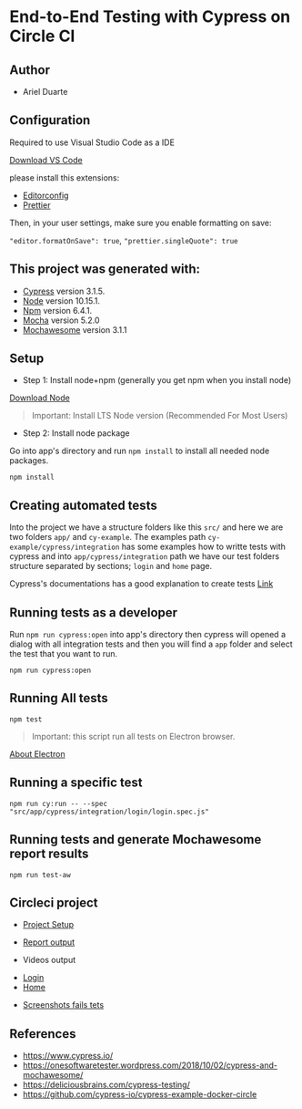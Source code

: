 # End-to-End Testing with Cypress on Circle CI

## Author

- Ariel Duarte

## Configuration

Required to use Visual Studio Code as a IDE

[Download VS Code](https://code.visualstudio.com/download)

please install this extensions:

- [Editorconfig](https://marketplace.visualstudio.com/items?itemName=EditorConfig.EditorConfig)
- [Prettier](https://marketplace.visualstudio.com/items?itemName=esbenp.prettier-vscode)

Then, in your user settings, make sure you enable formatting on save:

`"editor.formatOnSave": true`,
`"prettier.singleQuote": true`

## This project was generated with:

- [Cypress](https://www.cypress.io/) version 3.1.5.
- [Node](https://nodejs.org/en/) version 10.15.1.
- [Npm](https://www.npmjs.com/) version 6.4.1.
- [Mocha](https://mochajs.org/) version 5.2.0
- [Mochawesome](https://github.com/adamgruber/mochawesome) version 3.1.1

## Setup

- Step 1: Install node+npm (generally you get npm when you install node)

[Download Node](https://nodejs.org/en/download/)

> Important: Install LTS Node version (Recommended For Most Users)

- Step 2: Install node package

Go into app's directory and run `npm install` to install all needed node packages.

```
npm install
```

## Creating automated tests

Into the project we have a structure folders like this `src/` and here we are two folders `app/` and `cy-example`. The examples path `cy-example/cypress/integration` has some examples how to writte tests with cypress and into `app/cypress/integration` path we have our test folders structure separated by sections; `login` and `home` page.

Cypress's documentations has a good explanation to create tests [Link](https://docs.cypress.io/guides/getting-started/testing-your-app.html#Step-2-Visit-your-server)

## Running tests as a developer

Run `npm run cypress:open` into app's directory then cypress will opened a dialog with all integration tests and then you will find a `app` folder and select the test that you want to run.

```
npm run cypress:open
```

## Running All tests

```
npm test
```

> Important: this script run all tests on Electron browser.

[About Electron](https://electronjs.org/docs/tutorial/about)

## Running a specific test

```
npm run cy:run -- --spec "src/app/cypress/integration/login/login.spec.js"
```

## Running tests and generate Mochawesome report results

```
npm run test-aw
```

## Circleci project

- [Project Setup](https://circleci.com/gh/reyduar/E2ETestingWithCypress)

- [Report output](https://18-172927535-gh.circle-artifacts.com/0/root/app/mochawesome-report/mochawesome.html)

- Videos output

* [Login](https://18-172927535-gh.circle-artifacts.com/0/root/app/src/app/cypress/videos/login/login.spec.js.mp4)
* [Home](https://18-172927535-gh.circle-artifacts.com/0/root/app/src/app/cypress/videos/home/home.spec.js.mp4)

- [Screenshots fails tets](https://19-172927535-gh.circle-artifacts.com/0/root/app/src/app/cypress/screenshots/home/home.spec.js/Tests%20para%20la%20pagina%20de%20Inicio%20%28%2B%20Nueva%20Inscripci%C3%B3n%29%20--%20Visitar%20la%20p%C3%A1gina%20de%20Nueva%20Inscripci%C3%B3n%20%28failed%29.png)

## References

- https://www.cypress.io/
- https://onesoftwaretester.wordpress.com/2018/10/02/cypress-and-mochawesome/
- https://deliciousbrains.com/cypress-testing/
- https://github.com/cypress-io/cypress-example-docker-circle
